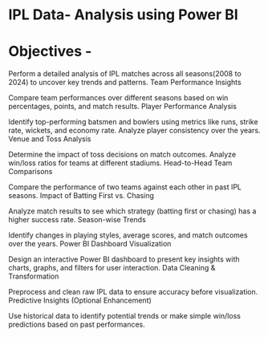 # IPL Data- Analysis using Power BI


# Objectives - 

Perform a detailed analysis of IPL matches across all seasons(2008 to 2024) to uncover key trends and patterns.
Team Performance Insights

Compare team performances over different seasons based on win percentages, points, and match results.
Player Performance Analysis

Identify top-performing batsmen and bowlers using metrics like runs, strike rate, wickets, and economy rate.
Analyze player consistency over the years.
Venue and Toss Analysis

Determine the impact of toss decisions on match outcomes.
Analyze win/loss ratios for teams at different stadiums.
Head-to-Head Team Comparisons

Compare the performance of two teams against each other in past IPL seasons.
Impact of Batting First vs. Chasing

Analyze match results to see which strategy (batting first or chasing) has a higher success rate.
Season-wise Trends

Identify changes in playing styles, average scores, and match outcomes over the years.
Power BI Dashboard Visualization

Design an interactive Power BI dashboard to present key insights with charts, graphs, and filters for user interaction.
Data Cleaning & Transformation

Preprocess and clean raw IPL data to ensure accuracy before visualization.
Predictive Insights (Optional Enhancement)

Use historical data to identify potential trends or make simple win/loss predictions based on past performances.
